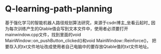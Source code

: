 # Q-learning-path-planning
基于强化学习的智能机器人路径规划算法研究，来源于csdn博主_坐看云起时_
因为每次训练产生的Qtable值会写到文本文件中，使用者必须要打开mainwindow.cpp文件，找到里面的void MainWindow::on_pushButton_clicked()和void MainWindow::Reinforce()，
把要存入的txt文件地址改成使用者自己电脑中的要存放Qtable值的txt文件地址。
